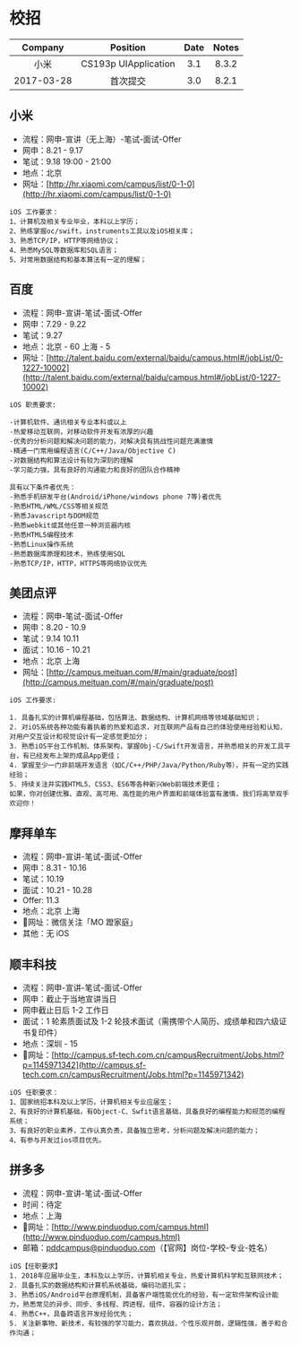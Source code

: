 # 校招

| Company | Position | Date | Notes |
|:-----:|:-----:|:-----:|:-----:|
| 小米 | CS193p UIApplication | 3.1 | 8.3.2 |
| 2017-03-28 | 首次提交 | 3.0 | 8.2.1 |

## 小米

- 流程：网申-宣讲（无上海）-笔试-面试-Offer
- 网申：8.21 - 9.17
- 笔试：9.18 19:00 - 21:00
- 地点：北京
- 网址：[http://hr.xiaomi.com/campus/list/0-1-0](http://hr.xiaomi.com/campus/list/0-1-0)

```
iOS 工作要求：	
1、计算机及相关专业毕业，本科以上学历；
2、熟练掌握oc/swift，instruments工具以及iOS相关库；
3、熟悉TCP/IP，HTTP等网络协议；
4、熟悉MySQL等数据库和SQL语言；
5、对常用数据结构和基本算法有一定的理解；
```

## 百度

- 流程：网申-宣讲-笔试-面试-Offer
- 网申：7.29 - 9.22
- 笔试：9.27
- 地点：北京 - 60 上海 - 5
- 网址：[http://talent.baidu.com/external/baidu/campus.html#/jobList/0-1227-10002](http://talent.baidu.com/external/baidu/campus.html#/jobList/0-1227-10002)

```
iOS 职责要求:

-计算机软件、通讯相关专业本科或以上
-热爱移动互联网，对移动软件开发有浓厚的兴趣
-优秀的分析问题和解决问题的能力，对解决具有挑战性问题充满激情
-精通一门常用编程语言(C/C++/Java/Objective C)
-对数据结构和算法设计有较为深刻的理解
-学习能力强，具有良好的沟通能力和良好的团队合作精神

具有以下条件者优先：
-熟悉手机研发平台(Android/iPhone/windows phone 7等)者优先
-熟悉HTML/WML/CSS等相关规范
-熟悉Javascript与DOM规范
-熟悉webkit或其他任意一种浏览器内核
-熟悉HTML5编程技术
-熟悉Linux操作系统
-熟悉数据库原理和技术，熟练使用SQL
-熟悉TCP/IP，HTTP，HTTPS等网络协议优先
```

## 美团点评

- 流程：网申-笔试-面试-Offer
- 网申：8.20 - 10.9
- 笔试：9.14 10.11
- 面试：10.16 - 10.21
- 地点：北京 上海
- 网址：[http://campus.meituan.com/#/main/graduate/post](http://campus.meituan.com/#/main/graduate/post)

```
iOS 工作要求:

1. 具备扎实的计算机编程基础，包括算法、数据结构、计算机网络等领域基础知识；
2. 对iOS系统各种功能有着执着的热爱和追求，对互联网产品有自己的体验使用经验和认知，对用户交互设计和视觉设计有一定感觉更加分；
3. 熟悉iOS平台工作机制、体系架构，掌握Obj-C/Swift开发语言，并熟悉相关的开发工具平台，有已经发布上架的成品App更佳；
4. 掌握至少一门非前端开发语言（如C/C++/PHP/Java/Python/Ruby等），并有一定的实践经验；
5. 持续关注并实践HTML5、CSS3、ES6等各种新兴Web前端技术更佳；
如果，你对创建优雅、直观、高可用、高性能的用户界面和前端体验富有激情，我们将高举双手欢迎你！
```

## 摩拜单车

- 流程：网申-宣讲-笔试-面试-Offer
- 网申：8.31 - 10.16
- 笔试：10.19
- 面试：10.21 - 10.28
- Offer: 11.3
- 地点：北京 上海
- 网址：微信关注「MO 蹬家庭」
- 其他：无 iOS

## 顺丰科技

- 流程：网申-宣讲-笔试-面试-Offer
- 网申：截止于当地宣讲当日
- 网申截止日后 1-2 工作日
- 面试：1 轮素质面试及 1-2 轮技术面试（需携带个人简历、成绩单和四六级证书复印件）
- 地点：深圳 - 15
- 网址：[http://campus.sf-tech.com.cn/campusRecruitment/Jobs.html?p=1145971342](http://campus.sf-tech.com.cn/campusRecruitment/Jobs.html?p=1145971342)

```
iOS 任职要求：
1、国家统招本科及以上学历，计算机相关专业应届生；
2、有良好的计算机基础，有Object-C、Swfit语言基础，具备良好的编程能力和规范的编程系统；
3、有良好的职业素养，工作认真负责，具备独立思考，分析问题及解决问题的能力；
4、有参与开发过ios项目优先。
```

## 拼多多

- 流程：网申-宣讲-笔试-面试-Offer
- 时间：待定
- 地点：上海
- 网址：[http://www.pinduoduo.com/campus.html](http://www.pinduoduo.com/campus.html)
- 邮箱：pddcampus@pinduoduo.com（【官网】岗位-学校-专业-姓名）

```
iOS【任职要求】
1. 2018年应届毕业生，本科及以上学历，计算机相关专业，热爱计算机科学和互联网技术；
2. 具备扎实的数据结构和计算机系统基础，编码功底扎实；
3. 熟悉iOS/Android平台原理机制，具备客户端性能优化的经验，有一定软件架构设计能力，熟悉常见的异步、同步、多线程、跨进程、组件、容器的设计方法；
4. 熟悉C++，具备跨语言开发经验优先；
5. 关注新事物、新技术，有较强的学习能力，喜欢挑战，个性乐观开朗，逻辑性强，善于和合作沟通；
```